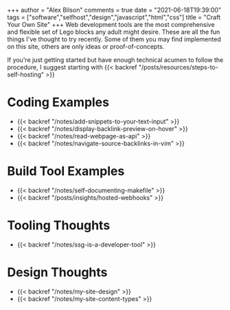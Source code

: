 +++
author = "Alex Bilson"
comments = true
date = "2021-06-18T19:39:00"
tags = ["software","selfhost","design","javascript","html","css"]
title = "Craft Your Own Site"
+++
Web development tools are the most comprehensive and flexible set of Lego blocks any adult might desire. These are all the fun things I've thought to try recently. Some of them you may find implemented on this site, others are only ideas or proof-of-concepts.

If you're just getting started but have enough technical acumen to follow the procedure, I suggest starting with {{< backref "/posts/resources/steps-to-self-hosting" >}}

# Coding Examples
- {{< backref "/notes/add-snippets-to-your-text-input" >}}
- {{< backref "/notes/display-backlink-preview-on-hover" >}}
- {{< backref "/notes/read-webpage-as-api" >}}
- {{< backref "/notes/navigate-source-backlinks-in-vim" >}}

# Build Tool Examples
- {{< backref "/notes/self-documenting-makefile" >}}
- {{< backref "/posts/insights/hosted-webhooks" >}}

# Tooling Thoughts
- {{< backref "/notes/ssg-is-a-developer-tool" >}}

# Design Thoughts
- {{< backref "/notes/my-site-design" >}}
- {{< backref "/notes/my-site-content-types" >}}
